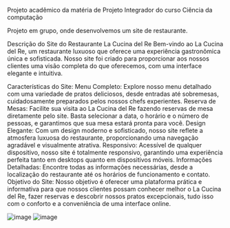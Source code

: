 Projeto acadêmico da matéria de Projeto Integrador do curso Ciência da computação

Projeto em grupo, onde desenvolvemos um site de restaurante.

Descrição do Site do Restaurante La Cucina del Re
Bem-vindo ao La Cucina del Re, um restaurante luxuoso que oferece uma experiência gastronômica única e sofisticada. Nosso site foi criado para proporcionar aos nossos clientes uma visão completa do que oferecemos, com uma interface elegante e intuitiva.

Características do Site:
Menu Completo: Explore nosso menu detalhado com uma variedade de pratos deliciosos, desde entradas até sobremesas, cuidadosamente preparados pelos nossos chefs experientes.
Reserva de Mesas: Facilite sua visita ao La Cucina del Re fazendo reservas de mesa diretamente pelo site. Basta selecionar a data, o horário e o número de pessoas, e garantimos que sua mesa estará pronta para você.
Design Elegante: Com um design moderno e sofisticado, nosso site reflete a atmosfera luxuosa do restaurante, proporcionando uma navegação agradável e visualmente atrativa.
Responsivo: Acessível de qualquer dispositivo, nosso site é totalmente responsivo, garantindo uma experiência perfeita tanto em desktops quanto em dispositivos móveis.
Informações Detalhadas: Encontre todas as informações necessárias, desde a localização do restaurante até os horários de funcionamento e contato.
Objetivo do Site:
Nosso objetivo é oferecer uma plataforma prática e informativa para que nossos clientes possam conhecer melhor o La Cucina del Re, fazer reservas e descobrir nossos pratos excepcionais, tudo isso com o conforto e a conveniência de uma interface online.

![image](https://github.com/LucasDevMelo/La-cucina-del-re/assets/110427652/18205480-17bb-4eb0-a19b-df3ca1bf9b50)
![image](https://github.com/LucasDevMelo/La-cucina-del-re/assets/110427652/a2d3a69d-4029-4a79-af7e-c0b0b2964f88)

